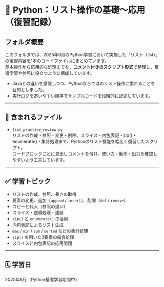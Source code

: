 # 📘 Python：リスト操作の基礎〜応用（復習記録）

## フォルダ概要

このフォルダでは、2025年6月のPython学習において実施した「リスト（list）」の復習内容を1本のコードファイルにまとめています。  
基本操作から応用的な処理までを、**コメント付きのスクリプト形式**で整理し、反復学習や参照に役立つように構成しています。

- Javaとの違いを意識しつつ、Pythonならではのリスト操作に慣れることを目的としました。
- 実行ログを追いやすい順序でサンプルコードを段階的に記述しています。

---

## 📄 含まれるファイル

- `list_practice_review.py`  
  リストの作成・参照・変更・削除、スライス・内包表記・zip()・enumerate()・集計処理まで、Pythonのリスト機能を幅広く復習したスクリプト。  
  コードブロックごとに見出しコメントを付け、使い方・動作・出力を確認しやすいよう工夫しています。

---

## ✅ 学習トピック

- リストの作成、参照、長さの取得
- 要素の変更、追加（`append` / `insert`）、削除（`del` / `remove`）
- コピーと代入（参照の違い）
- スライス・逆順処理・連結
- `zip()` と `enumerate()` の活用
- 内包表記によるリスト生成
- `max` / `min` / `sum` / `sorted` などの集計処理
- `zip()` を用いた3要素の結合処理
- スライスと内包表記の応用問題

---

## 🗓️ 学習日

2025年6月（Python基礎学習期間中）
